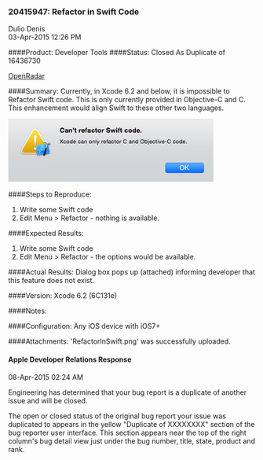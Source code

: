 ### 20415947: Refactor in Swift Code
Dulio Denis<br>03-Apr-2015 12:26 PM

####Product: Developer Tools
####Status: Closed As Duplicate of 16436730

[OpenRadar](http://openradar.appspot.com/radar?id=5843408434233344)

####Summary:
Currently, in Xcode 6.2 and below, it is impossible to Refactor Swift code. This is only currently provided in Objective-C and C. This enhancement would align Swift to these other two languages.

![](https://raw.githubusercontent.com/duliodenis/radars/master/20415947/art/RefactorInSwift.png)

####Steps to Reproduce:
1. Write some Swift code
2. Edit Menu > Refactor - nothing is available. 

####Expected Results:
1. Write some Swift code
2. Edit Menu > Refactor - the options would be available.

####Actual Results:
Dialog box pops up (attached) informing developer that this feature does not exist.

####Version:
Xcode 6.2 (6C131e)

####Notes:


####Configuration:
Any iOS device with iOS7+

####Attachments:
'RefactorInSwift.png' was successfully uploaded.

#### Apple Developer Relations Response
08-Apr-2015 02:24 AM

Engineering has determined that your bug report is a duplicate of another issue and will be closed. 

The open or closed status of the original bug report your issue was duplicated to appears in the yellow "Duplicate of XXXXXXXX" section of the bug reporter user interface. This section appears near the top of the right column's bug detail view just under the bug number, title, state, product and rank.
